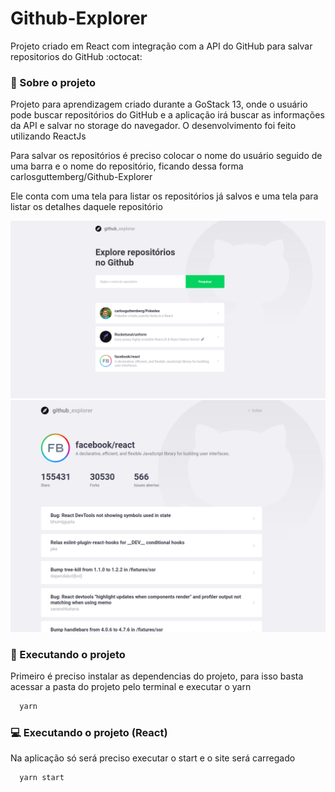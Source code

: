 # Github-Explorer
<p>Projeto criado em React com integração com a API do GitHub para salvar repositorios do GitHub :octocat:</p>

### :scroll: Sobre o projeto

<p>Projeto para aprendizagem criado durante a GoStack 13, onde o usuário pode buscar repositórios do GitHub e a aplicação irá buscar as informações 
da API e salvar no storage do navegador. O desenvolvimento foi feito utilizando ReactJs</p>

<p>Para salvar os repositórios é preciso colocar o nome do usuário seguido de uma barra e o nome do repositório, ficando dessa forma carlosguttemberg/Github-Explorer</p>

<p>Ele conta com uma tela para listar os repositórios já salvos e uma tela para listar os detalhes daquele repositório</p>

<p align="center">
   <img src="https://github.com/carlosguttemberg/Github-Explorer/blob/master/img/exploreRepositorios.png">
   <img src="https://github.com/carlosguttemberg/Github-Explorer/blob/master/img/detalhes.png">
</p>

### :rocket: Executando o projeto

<p>Primeiro é preciso instalar as dependencias do projeto, para isso basta acessar a pasta do projeto pelo terminal e executar o yarn</p>

```bash
  yarn
```

### :computer: Executando o projeto (React)

<p>Na aplicação só será preciso executar o start e o site será carregado</p>

```bash
  yarn start
```
